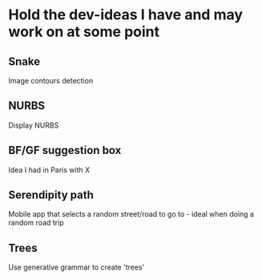 Hold the dev-ideas I have and may work on at some point
=======================================================


Snake
-----
Image contours detection

NURBS
-----
Display NURBS

BF/GF suggestion box
--------------------
Idea I had in Paris with X

Serendipity path
----------------
Mobile app that selects a random street/road to go to - ideal when doing a
random road trip

Trees
-----
Use generative grammar to create 'trees'
